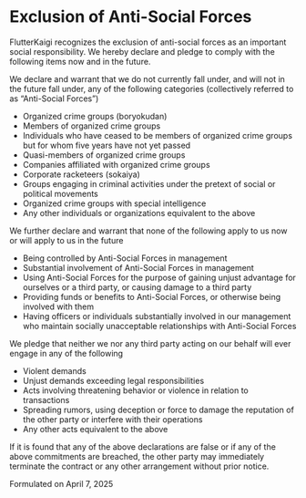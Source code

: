 # Exclusion of Anti-Social Forces
FlutterKaigi recognizes the exclusion of anti-social forces as an important social responsibility. We hereby declare and pledge to comply with the following items now and in the future.

We declare and warrant that we do not currently fall under, and will not in the future fall under, any of the following categories (collectively referred to as “Anti-Social Forces”)
- Organized crime groups (boryokudan)
- Members of organized crime groups
- Individuals who have ceased to be members of organized crime groups but for whom five years have not yet passed
- Quasi-members of organized crime groups
- Companies affiliated with organized crime groups
- Corporate racketeers (sokaiya)
- Groups engaging in criminal activities under the pretext of social or political movements
- Organized crime groups with special intelligence
- Any other individuals or organizations equivalent to the above

We further declare and warrant that none of the following apply to us now or will apply to us in the future
- Being controlled by Anti-Social Forces in management
- Substantial involvement of Anti-Social Forces in management
- Using Anti-Social Forces for the purpose of gaining unjust advantage for ourselves or a third party, or causing damage to a third party
- Providing funds or benefits to Anti-Social Forces, or otherwise being involved with them
- Having officers or individuals substantially involved in our management who maintain socially unacceptable relationships with Anti-Social Forces

We pledge that neither we nor any third party acting on our behalf will ever engage in any of the following
- Violent demands
- Unjust demands exceeding legal responsibilities
- Acts involving threatening behavior or violence in relation to transactions
- Spreading rumors, using deception or force to damage the reputation of the other party or interfere with their operations
- Any other acts equivalent to the above

If it is found that any of the above declarations are false or if any of the above commitments are breached, the other party may immediately terminate the contract or any other arrangement without prior notice.


Formulated on April 7, 2025
